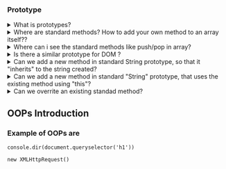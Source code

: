 ### Prototype

<details>
<summary> What is prototypes?</summary>
Prototypes are the mechanism by which javascript objects inherit features from one another.

- Objects can have prototype object which act like template object
- Instead of having copies of the template, new object can refer to the template object from one another.
</details>

<details>
<summary>Where are standard methods? How to add your own method to an array itself??</summary>
 
`$ const arr = [1,2,3]`  
`arr`  Expand to see no push methods  
`> arr.push(4)`  Still we are able to use array methods
`> [1,2,3].push(4)`  
`> []` or [1,2,3] Expand to see no methods  

> Define own method in array and execute.

`> arr.sing = ()=>{console.log("hi")}`  
Note: Cannot assign methods directly to [] or [1,2,3]. It will vanish
`> arr` Expand the output in console to see the "sing" method.   
`> arr.sing()` You can also execute to see the output "hi"
</details>
 

<details>
<summary>Where can i see the standard methods like push/pop in array?</summary>

`> Array.prototype`   Expand to see all methods for arrays
`> String.prototype`   Expand to see all methods for string
or)`[1,2,3].__proto__`  
or)
`> arr` Expand to see `__proto__` object
or) `> arr.__proto__`  

Here prototype are the template object for arrays. 
- i.e "Array.prototype", is an object inside Array, which has all the properties & methods 
- When a new array is created this "prototype" template object from "Array" is reference as `__proto__`
- Using `__proto__`,you can access the array method by simply typing `[1,2,3].includes(1)`
- https://developer.mozilla.org/en-US/docs/Web/JavaScript/Reference/Global_Objects/Array

</details>


<details>
<summary>Is there a similar prototype for DOM ?</summary>
Yes.

`$ const body = document.body`  
`> console.dir(body)`  
- Properties "specific to this body" can be see by expanding body object.
- Common methods of body is under `__proto__` (HTMLBodyElement) template object as property.
</details>


<details>
<summary>Can we add a new method in standard String prototype, so that it "inherits" to the string created?</summary>
Yes. 

`> String.prototype.alertMe = ()=>{ alert("Time to study!!!")}`  
`> String.prototype` Expand to see the function.

`> const alarm = "ring"`  
`> alarm.alertMe()` See Alert popup in window.
</details>

<details>
<summary>Can we add a new method in standard "String" prototype, that uses the existing method using "this"?</summary>
Yes. 

```
> String.prototype.upper = function(){ return this.toUpperCase()}
```
> Don't use arrow function

`> String.prototype` Expand to see the function.

`> "hi".upper()` See the output as "HI"

> Note: we can also do like this
```
> String.prototype.upper = function(){return `UpperCase: ${this.toUpperCase()}`}
```
</details>

<details>
<summary>Can we overrite an existing standad method?</summary>
Yes. 

`> Array.prototype.pop = function(){ return "You poop!!!"}`
> Don't use arrow function

`> Array.prototype`  Expand to see the function.

`> [1,2,3].pop()`  See the output as "You poop!!!"

> Note:
```
> String.prototype.upper = function(){return `UpperCase: ${this.toUpperCase()}`}
```
</details>

## OOPs Introduction

### Example of OOPs are
`console.dir(document.queryselector('h1'))`

`new XMLHttpRequest()`

